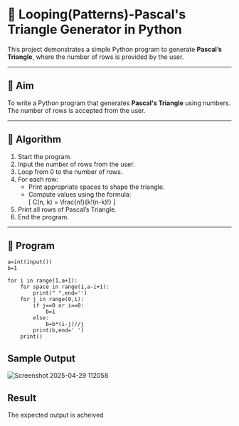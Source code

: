 # 🔺 Looping(Patterns)-Pascal's Triangle Generator in Python

This project demonstrates a simple Python program to generate **Pascal’s Triangle**, where the number of rows is provided by the user.

---

## 🎯 Aim

To write a Python program that generates **Pascal's Triangle** using numbers. The number of rows is accepted from the user.

---

## 🧠 Algorithm

1. Start the program.
2. Input the number of rows from the user.
3. Loop from 0 to the number of rows.
4. For each row:
   - Print appropriate spaces to shape the triangle.
   - Compute values using the formula:  
     \[
     C(n, k) = \frac{n!}{k!(n-k)!}
     \]
5. Print all rows of Pascal’s Triangle.
6. End the program.

---
## 🧪 Program
```
a=int(input())
b=1

for i in range(1,a+1):
    for space in range(1,a-i+1):
        print(" ",end='')
    for j in range(0,i):
        if j==0 or i==0:
            b=1
        else:
            b=b*(i-j)//j
        print(b,end=' ')
    print()            
```

## Sample Output
![Screenshot 2025-04-29 112058](https://github.com/user-attachments/assets/5048e8e5-f410-4215-9d2c-bf0f12317048)

## Result
The expected output is acheived

